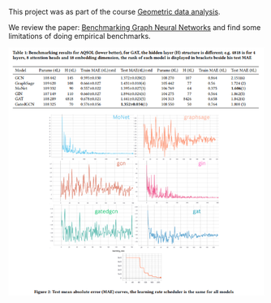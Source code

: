 This project was as part of the course [Geometric data analysis](https://www.master-mva.com/cours/geometric-data-analysis/).

We review the paper: [Benchmarking Graph Neural Networks](https://arxiv.org/abs/2003.00982) and find some limitations of doing empirical benchmarks.

![Image from the report](slides_image.png)